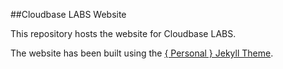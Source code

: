 ##Cloudbase LABS Website

This repository hosts the website for Cloudbase LABS.

The website has been built using the [{ Personal } Jekyll Theme](https://github.com/PanosSakkos/personal-jekyll-theme).
